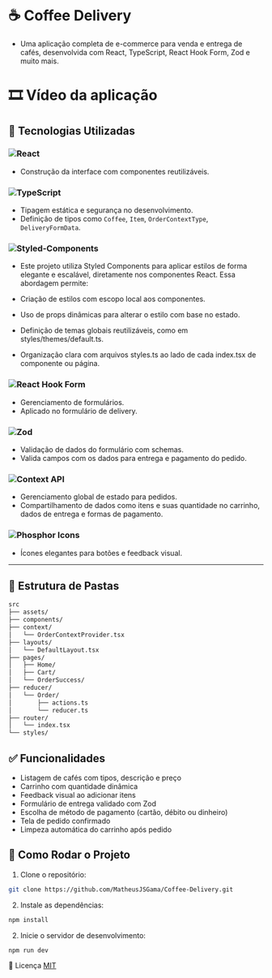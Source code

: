 # ☕ Coffee Delivery

- Uma aplicação completa de e-commerce para venda e entrega de cafés, desenvolvida com React, TypeScript, React Hook Form, Zod e muito mais.

# 🎞️ Vídeo da aplicação



## 🚀 Tecnologias Utilizadas

### ![React](https://img.shields.io/badge/React-20232A?style=for-the-badge&logo=react&logoColor=61DAFB)
- Construção da interface com componentes reutilizáveis.

### ![TypeScript](https://img.shields.io/badge/TypeScript-007acc?style=for-the-badge&logo=typescript&logoColor=white)
- Tipagem estática e segurança no desenvolvimento.
- Definição de tipos como `Coffee`, `Item`, `OrderContextType`, `DeliveryFormData`.

###  ![Styled-Components](https://img.shields.io/badge/styled--components-DB7093?style=for-the-badge&logo=styled-components&logoColor=white)
- Este projeto utiliza Styled Components para aplicar estilos de forma elegante e escalável, diretamente nos componentes React. Essa abordagem permite:

- Criação de estilos com escopo local aos componentes.
- Uso de props dinâmicas para alterar o estilo com base no estado.
- Definição de temas globais reutilizáveis, como em styles/themes/default.ts.
- Organização clara com arquivos styles.ts ao lado de cada index.tsx de componente ou página.

### ![React Hook Form](https://img.shields.io/badge/React--Hook--Form-EC5990?style=for-the-badge&logo=reacthookform&logoColor=white)
- Gerenciamento de formulários.
- Aplicado no formulário de delivery.

### ![Zod](https://img.shields.io/badge/Zod-8c52ff?style=for-the-badge)
- Validação de dados do formulário com schemas.
- Valida campos com os dados para entrega e pagamento do pedido.

### ![Context API](https://img.shields.io/badge/Context%20API-61dafb?style=for-the-badge&logo=react&logoColor=white)
- Gerenciamento global de estado para pedidos.
- Compartilhamento de dados como itens e suas quantidade no carrinho, dados de entrega e formas de pagamento.

### ![Phosphor Icons](https://img.shields.io/badge/Phosphor%20Icons-000000?style=for-the-badge)
- Ícones elegantes para botões e feedback visual.
---

## 📂 Estrutura de Pastas

```bash
src
├── assets/
├── components/
├── context/
│   └── OrderContextProvider.tsx
├── layouts/
│   └── DefaultLayout.tsx
├── pages/
│   ├── Home/
│   ├── Cart/
│   └── OrderSuccess/
├── reducer/
│   └── Order/
│       ├── actions.ts
│       └── reducer.ts
├── router/
│   └── index.tsx
└── styles/


```

## ✅ Funcionalidades

- Listagem de cafés com tipos, descrição e preço
- Carrinho com quantidade dinâmica
- Feedback visual ao adicionar itens
- Formulário de entrega validado com Zod
- Escolha de método de pagamento (cartão, débito ou dinheiro)
- Tela de pedido confirmado
- Limpeza automática do carrinho após pedido

## 📌 Como Rodar o Projeto

1. Clone o repositório:
```bash
git clone https://github.com/MatheusJSGama/Coffee-Delivery.git
```

2. Instale as dependências:
```bash
npm install
```
2. Inicie o servidor de desenvolvimento:
```bash
npm run dev
```

📝 Licença
[MIT](https://choosealicense.com/licenses/mit/)
